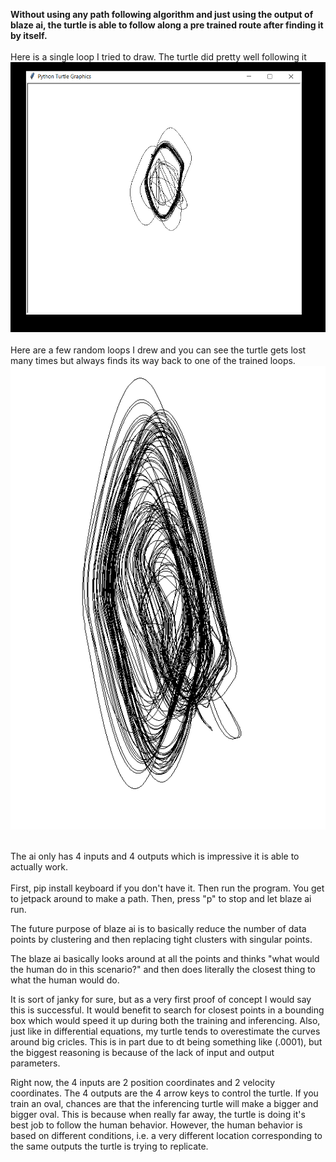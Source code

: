 **Without using any path following algorithm and just using the output of blaze ai, the turtle is able to follow along a pre trained route after finding it by itself.**
<br />
<br />
Here is a single  loop I tried to draw. The turtle did pretty well following it
![cream](https://github.com/BryceP-44/cream/blob/main/cream2.png)
<br />
<br />
Here are a few random loops I drew and you can see the turtle gets lost many times but always finds its way back to one of the trained loops.
![cream](https://github.com/BryceP-44/cream/blob/main/cream4.png)

<br />
The ai only has 4 inputs and 4 outputs which is impressive it is able to actually work. 
<br /><br />
First, pip install keyboard if you don't have it. Then run the program. You get to jetpack around to make a path. Then, press "p" to stop and let blaze ai run. 

The future purpose of blaze ai is to basically reduce the number of data points by clustering and then replacing tight clusters with singular points. 

The blaze ai basically looks around at all the points and thinks "what would the human do in this scenario?" and then does literally the closest thing to
what the human would do. 

It is sort of janky for sure, but as a very first proof of concept I would say this is successful. It would benefit to search for closest points in a
bounding box which would speed it up during  both the training and inferencing. Also, just like in differential equations, my turtle tends to overestimate
the curves around big cricles. 
This is in part due to dt being something like (.0001), but the biggest reasoning is because of the lack of input and output parameters.

Right now, the 4 inputs are 2 position coordinates and 2 velocity coordinates. The 4 outputs are the 4 arrow keys to control the turtle. If you train an oval,
chances are that the inferencing turtle will make a bigger and bigger oval. This is because when really far away, the turtle is doing it's best job to follow the human behavior. However, the human behavior is based on different conditions, i.e. a very different location corresponding to the same outputs the turtle is trying to replicate.
<br />
<br />
